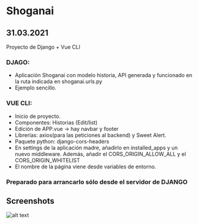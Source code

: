 # Shoganai
## 31.03.2021
Proyecto de Django + Vue CLI

 ### DJAGO: 
- Aplicación Shoganai con modelo historia, API generada y funcionado en la ruta indicada en shoganai.urls.py
- Ejemplo sencillo.

### VUE CLI:
- Inicio de proyecto.
- Componentes: Historias (Edit/list)
- Edición de APP.vue -> hay navbar y footer
- Librerías: axios(para las peticiones al backend) y Sweet Alert.
- Paquete python: django-cors-headers
- En settings de la aplicación madre, añadirlo en installed_apps y un nuevo middleware. Además, añadir el CORS_ORIGIN_ALLOW_ALL y el CORS_ORIGIN_WHITELIST
- El nombre de la página viene desde variables de entorno.

### Preparado para arrancarlo sólo desde el servidor de DJANGO

## Screenshots
![alt text](https://gyazo.com/9645f8b8597dbd42ec424e9a3406dd8e)


